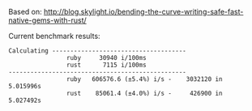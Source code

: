 Based on: http://blog.skylight.io/bending-the-curve-writing-safe-fast-native-gems-with-rust/

Current benchmark results:

```
Calculating -------------------------------------
                ruby     30940 i/100ms
                rust      7115 i/100ms
-------------------------------------------------
                ruby   606576.6 (±5.4%) i/s -    3032120 in   5.015996s
                rust    85061.4 (±4.0%) i/s -     426900 in   5.027492s
```
